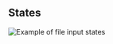 ## States

![Example of file input states](/assets/components/form/file-input/file-input-states.png)